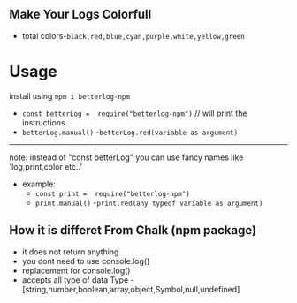## Make Your Logs Colorfull

- total colors-`black,red,blue,cyan,purple,white,yellow,green`

# Usage

install using
`npm i betterlog-npm`

- `const betterLog =  require("betterlog-npm")`
  // will print the instructions
- `betterLog.manual()` -`betterLog.red(variable as argument)`

---

note: instead of "const betterLog" you can use fancy names like 'log,print,color etc..'

- example:
  - `const print =  require("betterlog-npm")`
  - `print.manual()` -`print.red(any typeof variable as argument)`

## How it is differet From Chalk (npm package)

- it does not return anything
- you dont need to use console.log()
- replacement for console.log()
- accepts all type of data Type -[string,number,boolean,array,object,Symbol,null,undefined]
